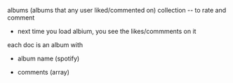 albums (albums that any user liked/commented on) collection -- to rate and comment 

- next time you load albium, you see the likes/commments on it

each doc is an album with
- album name (spotify) 

- comments (array)


